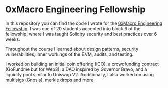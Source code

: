 # 0xMacro Engineering Fellowship

In this repository you can find the code I wrote for the [0xMacro Engineering Fellowship](https://0xmacro.com/engineering-fellowship). I was one of 20 students accepted into block 6 of the fellowship, where I was taught Solidity security and best practices over 6 weeks.

Throughout the course I learned about design patterns, security vulnerabilities, inner workings of the EVM, audits, and testing.

I worked on building an initial coin offering (ICO), a crowdfunding contract (GoFundme but for Web3), a DAO inspired by Governor Bravo, and a liquidity pool similar to Uniswap V2. Additionally, I also worked on using multisigs (Gnosis), merkle drops and more.

